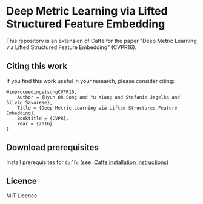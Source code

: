 # Deep Metric Learning via Lifted Structured Feature Embedding
This repository is an extension of Caffe for the paper "Deep Metric Learning via Lifted Structured Feature Embedding" (CVPR16).

## Citing this work
If you find this work useful in your research, please consider citing:

    @inproceedings{songCVPR16,
        Author = {Hyun Oh Song and Yu Xiang and Stefanie Jegelka and Silvio Savarese},
        Title = {Deep Metric Learning via Lifted Structured Feature Embedding},
        Booktitle = {CVPR},
        Year = {2016}
    }

## Download prerequisites
Install prerequisites for `Caffe` (see: [Caffe installation instructions](http://caffe.berkeleyvision.org/installation.html))

## 

## Licence
MIT Licence
